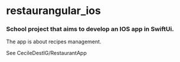 # restaurangular_ios

### School project that aims to develop an IOS app in SwiftUi.
The app is about recipes management. 

See CecileDestIG/RestaurantApp
